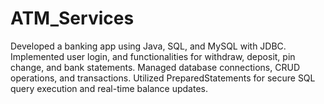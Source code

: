 # ATM_Services
Developed a banking app using Java, SQL, and MySQL with JDBC. Implemented user login, and functionalities for withdraw, deposit, pin change, and bank statements. Managed database connections, CRUD operations, and transactions. Utilized PreparedStatements for secure SQL query execution and real-time balance updates.
